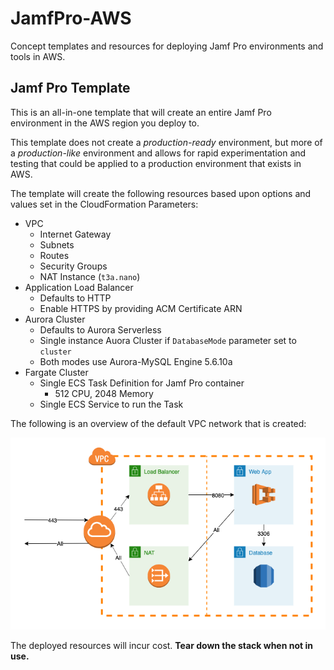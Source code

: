 # JamfPro-AWS
Concept templates and resources for deploying Jamf Pro environments and tools in AWS.

## Jamf Pro Template

This is an all-in-one template that will create an entire Jamf Pro environment in the AWS region you deploy to.

This template does not create a _production-ready_ environment, but more of a _production-like_ environment and allows for rapid experimentation and testing that could be applied to a production environment that exists in AWS.

The template will create the following resources based upon options and values set in the CloudFormation Parameters:

- VPC
  - Internet Gateway
  - Subnets
  - Routes
  - Security Groups
  - NAT Instance (`t3a.nano`)
- Application Load Balancer
  - Defaults to HTTP
  - Enable HTTPS by providing ACM Certificate ARN
- Aurora Cluster
  - Defaults to Aurora Serverless
  - Single instance Auora Cluster if `DatabaseMode` parameter set to `cluster`
  - Both modes use Aurora-MySQL Engine 5.6.10a
- Fargate Cluster
  - Single ECS Task Definition for Jamf Pro container
    - 512 CPU, 2048 Memory
  - Single ECS Service to run the Task

The following is an overview of the default VPC network that is created:

![Jamf Pro VPC Network Diagram](images/jamf_pro_vpc_network.png)

The deployed resources will incur cost. **Tear down the stack when not in use.**
